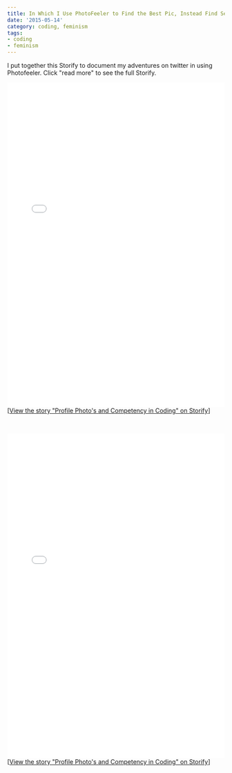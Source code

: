 ```yaml
---
title: In Which I Use PhotoFeeler to Find the Best Pic, Instead Find Sexism
date: '2015-05-14'
category: coding, feminism
tags:
- coding
- feminism
---
```


I put together this Storify to document my adventures on twitter in using Photofeeler. Click "read more" to see the full Storify.

<div class="storify"><iframe src="//storify.com/NikkiLizMurray/profile-photo-s-and-competency-in-coding/embed?template=slideshow" width="100%" height="750" frameborder="no" allowtransparency="true"></iframe><script src="//storify.com/NikkiLizMurray/profile-photo-s-and-competency-in-coding.js?template=slideshow"></script><noscript>[<a href="//storify.com/NikkiLizMurray/profile-photo-s-and-competency-in-coding" target="_blank">View the story "Profile Photo's and Competency in Coding" on Storify</a>]</noscript></div>

&nbsp;

<!--more-->
<div class="storify"><iframe src="//storify.com/NikkiLizMurray/profile-photo-s-and-competency-in-coding/embed" width="100%" height="750" frameborder="no"></iframe><script src="//storify.com/NikkiLizMurray/profile-photo-s-and-competency-in-coding.js"></script><noscript>[<a href="//storify.com/NikkiLizMurray/profile-photo-s-and-competency-in-coding" target="_blank">View the story "Profile Photo's and Competency in Coding" on Storify</a>]</noscript></div>
